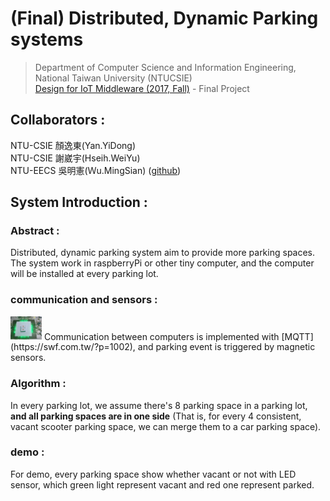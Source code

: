 # (Final) Distributed, Dynamic Parking systems
> Department of Computer Science and Information Engineering, National Taiwan University (NTUCSIE) \
> [Design for IoT Middleware (2017, Fall)](https://ceiba.ntu.edu.tw/course/3e1205/index.htm) - Final Project


## Collaborators :
NTU-CSIE 顏逸東(Yan.YiDong) \
NTU-CSIE 謝崴宇(Hseih.WeiYu) \
NTU-EECS 吳明憲(Ｗu.MingSian) ([github](https://github.com/spadek67424))

## System Introduction :

### Abstract :
Distributed, dynamic parking system aim to provide more parking spaces. The system work in raspberryPi or other tiny computer, and the computer will be installed at every parking lot. 

### communication and sensors : 
<img src="./doc/demo.png" alt="Drawing" style="width: 50px;"/>
Communication between computers is implemented with [MQTT](https://swf.com.tw/?p=1002), and parking event is triggered by magnetic sensors.

### Algorithm :
In every parking lot, we assume there's 8 parking space in a parking lot, **and all parking spaces are in one side** (That is, for every 4 consistent, vacant scooter parking space, we can merge them to a car parking space). 

### demo :
For demo, every parking space show whether vacant or not with LED sensor, which green light represent vacant and red one represent parked.


